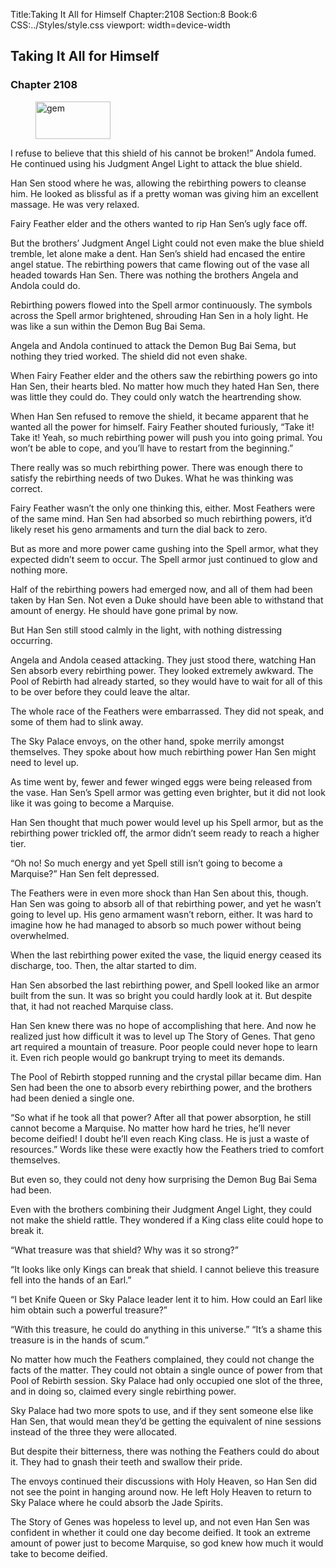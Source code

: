 Title:Taking It All for Himself 
Chapter:2108 
Section:8 
Book:6 
CSS:../Styles/style.css 
viewport: width=device-width
  
## Taking It All for Himself
### Chapter 2108 
<figure>
	<img src="../Images/gem.gif" alt="gem" id="gem" width="120" height="60" />
</figure>
  

  
  I refuse to believe that this shield of his cannot be broken!” Andola fumed. He continued using his Judgment Angel Light to attack the blue shield.

Han Sen stood where he was, allowing the rebirthing powers to cleanse him. He looked as blissful as if a pretty woman was giving him an excellent massage. He was very relaxed.

Fairy Feather elder and the others wanted to rip Han Sen’s ugly face off.

But the brothers’ Judgment Angel Light could not even make the blue shield tremble, let alone make a dent. Han Sen’s shield had encased the entire angel statue. The rebirthing powers that came flowing out of the vase all headed towards Han Sen. There was nothing the brothers Angela and Andola could do.

Rebirthing powers flowed into the Spell armor continuously. The symbols across the Spell armor brightened, shrouding Han Sen in a holy light. He was like a sun within the Demon Bug Bai Sema.

Angela and Andola continued to attack the Demon Bug Bai Sema, but nothing they tried worked. The shield did not even shake.

When Fairy Feather elder and the others saw the rebirthing powers go into Han Sen, their hearts bled. No matter how much they hated Han Sen, there was little they could do. They could only watch the heartrending show.

When Han Sen refused to remove the shield, it became apparent that he wanted all the power for himself. Fairy Feather shouted furiously, “Take it! Take it! Yeah, so much rebirthing power will push you into going primal. You won’t be able to cope, and you’ll have to restart from the beginning.”

There really was so much rebirthing power. There was enough there to satisfy the rebirthing needs of two Dukes. What he was thinking was correct.

Fairy Feather wasn’t the only one thinking this, either. Most Feathers were of the same mind. Han Sen had absorbed so much rebirthing powers, it’d likely reset his geno armaments and turn the dial back to zero.

But as more and more power came gushing into the Spell armor, what they expected didn’t seem to occur. The Spell armor just continued to glow and nothing more.

Half of the rebirthing powers had emerged now, and all of them had been taken by Han Sen. Not even a Duke should have been able to withstand that amount of energy. He should have gone primal by now.

But Han Sen still stood calmly in the light, with nothing distressing occurring.

Angela and Andola ceased attacking. They just stood there, watching Han Sen absorb every rebirthing power. They looked extremely awkward. The Pool of Rebirth had already started, so they would have to wait for all of this to be over before they could leave the altar.

The whole race of the Feathers were embarrassed. They did not speak, and some of them had to slink away.

The Sky Palace envoys, on the other hand, spoke merrily amongst themselves. They spoke about how much rebirthing power Han Sen might need to level up.

As time went by, fewer and fewer winged eggs were being released from the vase. Han Sen’s Spell armor was getting even brighter, but it did not look like it was going to become a Marquise.

Han Sen thought that much power would level up his Spell armor, but as the rebirthing power trickled off, the armor didn’t seem ready to reach a higher tier.

“Oh no! So much energy and yet Spell still isn’t going to become a Marquise?” Han Sen felt depressed.

The Feathers were in even more shock than Han Sen about this, though. Han Sen was going to absorb all of that rebirthing power, and yet he wasn’t going to level up. His geno armament wasn’t reborn, either. It was hard to imagine how he had managed to absorb so much power without being overwhelmed.

When the last rebirthing power exited the vase, the liquid energy ceased its discharge, too. Then, the altar started to dim.

Han Sen absorbed the last rebirthing power, and Spell looked like an armor built from the sun. It was so bright you could hardly look at it. But despite that, it had not reached Marquise class.

Han Sen knew there was no hope of accomplishing that here. And now he realized just how difficult it was to level up The Story of Genes. That geno art required a mountain of treasure. Poor people could never hope to learn it. Even rich people would go bankrupt trying to meet its demands.

The Pool of Rebirth stopped running and the crystal pillar became dim. Han Sen had been the one to absorb every rebirthing power, and the brothers had been denied a single one.

“So what if he took all that power? After all that power absorption, he still cannot become a Marquise. No matter how hard he tries, he’ll never become deified! I doubt he’ll even reach King class. He is just a waste of resources.” Words like these were exactly how the Feathers tried to comfort themselves.

But even so, they could not deny how surprising the Demon Bug Bai Sema had been.

Even with the brothers combining their Judgment Angel Light, they could not make the shield rattle. They wondered if a King class elite could hope to break it.

“What treasure was that shield? Why was it so strong?”

“It looks like only Kings can break that shield. I cannot believe this treasure fell into the hands of an Earl.”

“I bet Knife Queen or Sky Palace leader lent it to him. How could an Earl like him obtain such a powerful treasure?”

“With this treasure, he could do anything in this universe.” “It’s a shame this treasure is in the hands of scum.”

No matter how much the Feathers complained, they could not change the facts of the matter. They could not obtain a single ounce of power from that Pool of Rebirth session. Sky Palace had only occupied one slot of the three, and in doing so, claimed every single rebirthing power.

Sky Palace had two more spots to use, and if they sent someone else like Han Sen, that would mean they’d be getting the equivalent of nine sessions instead of the three they were allocated.

But despite their bitterness, there was nothing the Feathers could do about it. They had to gnash their teeth and swallow their pride.

The envoys continued their discussions with Holy Heaven, so Han Sen did not see the point in hanging around now. He left Holy Heaven to return to Sky Palace where he could absorb the Jade Spirits.

The Story of Genes was hopeless to level up, and not even Han Sen was confident in whether it could one day become deified. It took an extreme amount of power just to become Marquise, so god knew how much it would take to become deified.
